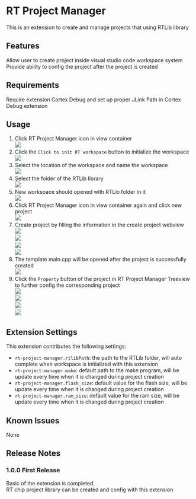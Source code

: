 # RT Project Manager

This is an extension to create and manage projects that using RTLib library

## Features

Allow user to create project inside visual studio code workspace system  
Provide ability to config the project after the project is created

## Requirements

Require extension Cortex Debug and set up proper JLink Path in Cortex Debug extension

## Usage
1. Click RT Project Manager icon in view container<br>
![](./readme_images/1.png)<br>
2. Click the `Click to init RT workspace` button to initialize the workspace<br>
![](./readme_images/2.png)<br>
3. Select the location of the workspace and name the workspace<br>
![](./readme_images/3.png)<br>
4. Select the folder of the RTLib library<br>
![](./readme_images/4.png)<br>
5. New workspace should opened with RTLib folder in it<br>
![](./readme_images/5.png)<br>
6. Click RT Project Manager icon in view container again and click new project<br>
![](./readme_images/6.png)<br>
7. Create project by filling the information in the create project webview<br>
![](./readme_images/7.png)<br>
![](./readme_images/8.png)<br>
![](./readme_images/9.png)<br>
![](./readme_images/10.png)<br>
8. The template main.cpp will be opened after the project is successfully created<br>
![](./readme_images/11.png)<br>
9. Click the `Property` button of the project in RT Project Manager Treeview to further config the corresponding project<br>
![](./readme_images/12.png)<br>
![](./readme_images/13.png)<br>
![](./readme_images/14.png)<br>
![](./readme_images/15.png)<br>

## Extension Settings

This extension contributes the following settings:

* `rt-project-manager.rtlibPath`: the path to the RTLib folder, will auto complete when workspace is initialized with this extension
* `rt-project-manager.make`: default path to the make program, will be update every time when it is changed during project creation
* `rt-project-manager.flash_size`: default value for the flash size, will be update every time when it is changed during project creation
* `rt-project-manager.ram_size`: default value for the ram size, will be update every time when it is changed during project creation

## Known Issues

None

## Release Notes


### 1.0.0 First Release

Basic of the extension is completed.<br>
RT chip project library can be created and config with this extension